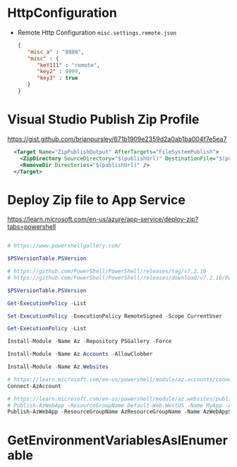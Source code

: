 # HttpConfiguration

- Remote Http Configuration `misc.settings.remote.json`

  ```json
  {
	 "misc_a" : "8888",
	 "misc" : {
		"keY111" : "remote",
		"key2" : 9999,
		"key3" : true
     }
  }
  ```

# Visual Studio Publish Zip Profile
https://gist.github.com/brianpursley/671b1909e2359d2a0ab1ba004f7e5ea7

```xml
  <Target Name="ZipPublishOutput" AfterTargets="FileSystemPublish">
    <ZipDirectory SourceDirectory="$(publishUrl)" DestinationFile="$(publishUrl)\..\$(MSBuildProjectName).zip" />
    <RemoveDir Directories="$(publishUrl)" />
  </Target>
```


# Deploy Zip file to App Service
https://learn.microsoft.com/en-us/azure/app-service/deploy-zip?tabs=powershell

```powershell

# https://www.powershellgallery.com/

$PSVersionTable.PSVersion

# https://github.com/PowerShell/PowerShell/releases/tag/v7.2.16
# https://github.com/PowerShell/PowerShell/releases/download/v7.2.16/PowerShell-7.2.16-win-x64.msi

$PSVersionTable.PSVersion

Get-ExecutionPolicy -List

Set-ExecutionPolicy -ExecutionPolicy RemoteSigned -Scope CurrentUser

Get-ExecutionPolicy -List

Install-Module -Name Az -Repository PSGallery -Force

Install-Module -Name Az.Accounts -AllowClobber

Install-Module -Name Az.Websites

# https://learn.microsoft.com/en-us/powershell/module/az.accounts/connect-azaccount?view=azps-10.4.1
Connect-AzAccount

# https://learn.microsoft.com/en-us/powershell/module/az.websites/publish-azwebapp?view=azps-10.4.1
# Publish-AzWebApp -ResourceGroupName Default-Web-WestUS -Name MyApp -ArchivePath <zip-package-path> 
Publish-AzWebApp -ResourceGroupName AzResourceGroupName -Name AzWebAppServiceName -ArchivePath "d:\xxxxxx.zip" -Force

```

# GetEnvironmentVariablesAsIEnumerable
